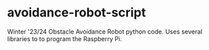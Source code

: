 # avoidance-robot-script
Winter '23/24 Obstacle Avoidance Robot python code. Uses several libraries to to program the Raspberry Pi.
